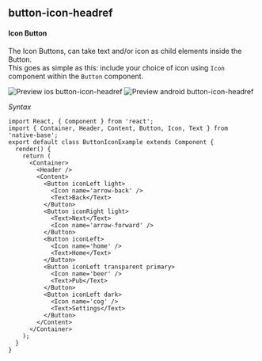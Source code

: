 ## button-icon-headref
#### Icon Button

The Icon Buttons, can take text and/or icon as child elements inside the Button.<br />
This goes as simple as this: include your choice of icon using <code>Icon</code> component within the <code>Button</code> component.<br />

![Preview ios button-icon-headref](https://github.com/GeekyAnts/NativeBase-KitchenSink/raw/v2.6.1/screenshots/ios/button-icon.png)
![Preview android button-icon-headref](https://github.com/GeekyAnts/NativeBase-KitchenSink/raw/v2.6.1/screenshots/android/button-icon.png)

*Syntax*

<pre class="line-numbers"><code class="language-jsx">import React, { Component } from 'react';
import { Container, Header, Content, Button, Icon, Text } from 'native-base';
export default class ButtonIconExample extends Component {
  render() {
    return (
      &lt;Container>
        &lt;Header />
        &lt;Content>
          &lt;Button iconLeft light>
            &lt;Icon name='arrow-back' />
            &lt;Text>Back&lt;/Text>
          &lt;/Button>
          &lt;Button iconRight light>
            &lt;Text>Next&lt;/Text>
            &lt;Icon name='arrow-forward' />
          &lt;/Button>
          &lt;Button iconLeft>
            &lt;Icon name='home' />
            &lt;Text>Home&lt;/Text>
          &lt;/Button>
          &lt;Button iconLeft transparent primary>
            &lt;Icon name='beer' />
            &lt;Text>Pub&lt;/Text>
          &lt;/Button>
          &lt;Button iconLeft dark>
            &lt;Icon name='cog' />
            &lt;Text>Settings&lt;/Text>
          &lt;/Button>
        &lt;/Content>
      &lt;/Container>
    );
  }
}</code></pre><br />

